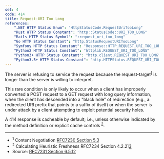 ```yaml
---
set: 4
code: 414
title: Request-URI Too Long
references:
    ".NET HTTP Status Enum": "HttpStatusCode.RequestUriTooLong"
    "Rust HTTP Status Constant": "http::StatusCode::URI_TOO_LONG"
    "Rails HTTP Status Symbol": ":request_uri_too_long"
    "Go HTTP Status Constant": "http.StatusRequestURITooLong"
    "Symfony HTTP Status Constant": "Response::HTTP_REQUEST_URI_TOO_LONG"
    "Python2 HTTP Status Constant": "httplib.REQUEST_URI_TOO_LONG"
    "Python3+ HTTP Status Constant": "http.client.REQUEST_URI_TOO_LONG"
    "Python3.5+ HTTP Status Constant": "http.HTTPStatus.REQUEST_URI_TOO_LONG"
---
```


The server is refusing to service the request because the request-target<sup>[1](#ref-1)</sup> is longer than the server is willing to interpret.

This rare condition is only likely to occur when a client has improperly converted a POST request to a GET request with long query information, when the client has descended into a "black hole" of redirection (e.g., a redirected URI prefix that points to a suffix of itself) or when the server is under attack by a client attempting to exploit potential security holes.

A 414 response is cacheable by default; i.e., unless otherwise indicated by the method definition or explicit cache controls <sup>[2](#ref-2)</sup>.

---

* <span id="ref-1"><sup>1</sup> Content Negotiation [RFC7230 Section 5.3][2]</span>
* <span id="ref-2"><sup>2</sup> Calculating Heuristic Freshness RFC7234 Section 4.2.2][3]</span>
* Source: [RFC7231 Section 6.5.12][1]

[1]: <https://tools.ietf.org/html/rfc7231#section-6.5.12>
[2]: <https://tools.ietf.org/html/rfc7231#section-5.3>
[3]: <https://tools.ietf.org/html/rfc7234#section-4.2.2>

